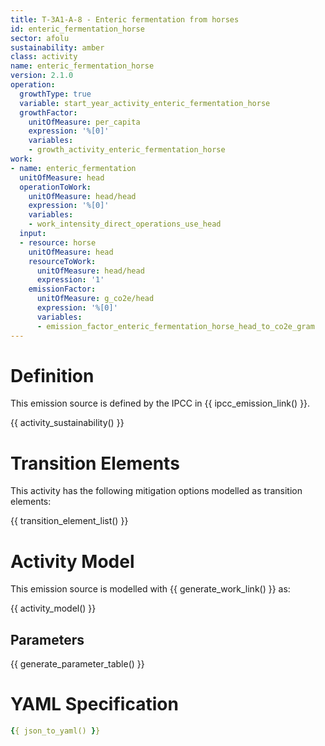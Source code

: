 ```yaml
---
title: T-3A1-A-8 - Enteric fermentation from horses
id: enteric_fermentation_horse
sector: afolu
sustainability: amber
class: activity
name: enteric_fermentation_horse
version: 2.1.0
operation:
  growthType: true
  variable: start_year_activity_enteric_fermentation_horse
  growthFactor:
    unitOfMeasure: per_capita
    expression: '%[0]'
    variables:
    - growth_activity_enteric_fermentation_horse
work:
- name: enteric_fermentation
  unitOfMeasure: head
  operationToWork:
    unitOfMeasure: head/head
    expression: '%[0]'
    variables:
    - work_intensity_direct_operations_use_head
  input:
  - resource: horse
    unitOfMeasure: head
    resourceToWork:
      unitOfMeasure: head/head
      expression: '1'
    emissionFactor:
      unitOfMeasure: g_co2e/head
      expression: '%[0]'
      variables:
      - emission_factor_enteric_fermentation_horse_head_to_co2e_gram
---
```

# Definition
This emission source is defined by the IPCC in {{ ipcc_emission_link() }}.


{{ activity_sustainability() }}

# Transition Elements

This activity has the following mitigation options modelled as transition elements:

{{ transition_element_list() }}

# Activity Model
This emission source is modelled with {{ generate_work_link() }} as:

{{ activity_model() }}

## Parameters

{{ generate_parameter_table() }}

# YAML Specification

```yaml
{{ json_to_yaml() }}
```